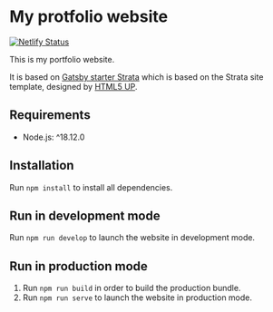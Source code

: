 # My protfolio website

[![Netlify Status](https://api.netlify.com/api/v1/badges/df232a91-e0ac-4c89-ae62-f91528fb23a3/deploy-status)](https://app.netlify.com/sites/cranky-tesla-dab923/deploys)

This is my portfolio website.

It is based on [Gatsby starter Strata](https://www.gatsbyjs.org/starters/codebushi/gatsby-starter-strata/) which is based on the Strata site template, designed by [HTML5 UP](https://html5up.net/strata).

## Requirements

- Node.js: ^18.12.0

## Installation

Run `npm install` to install all dependencies.

## Run in development mode

Run `npm run develop` to launch the website in development mode.

## Run in production mode

1. Run `npm run build` in order to build the production bundle.
2. Run `npm run serve` to launch the website in production mode.
